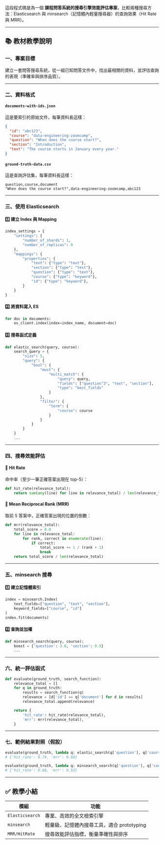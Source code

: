 這段程式碼是為一個 **課程問答系統的搜尋引擎效能評估專案**，比較兩種搜尋方法：Elasticsearch 與 minsearch（記憶體內輕量搜尋器）的查詢效果（Hit Rate 與 MRR）。

---

## 📚 教材教學說明

### 一、專案目標

建立一套問答搜尋系統，從一組已知問答文件中，找出最相關的資料，並評估查詢的表現（準確率與排序品質）。

---

### 二、資料格式

#### `documents-with-ids.json`

這是要索引的原始文件，每筆資料長這樣：

```json
{
  "id": "abc123",
  "course": "data-engineering-zoomcamp",
  "question": "When does the course start?",
  "section": "Introduction",
  "text": "The course starts in January every year."
}
```

#### `ground-truth-data.csv`

這是查詢評估集，每筆資料長這樣：

```csv
question,course,document
"When does the course start?",data-engineering-zoomcamp,abc123
```

---

### 三、使用 Elasticsearch

#### 1️⃣ 建立 Index 與 Mapping

```python
index_settings = {
    "settings": {
        "number_of_shards": 1,
        "number_of_replicas": 0
    },
    "mappings": {
        "properties": {
            "text": {"type": "text"},
            "section": {"type": "text"},
            "question": {"type": "text"},
            "course": {"type": "keyword"},
            "id": {"type": "keyword"},
        }
    }
}
```

#### 2️⃣ 將資料寫入 ES

```python
for doc in documents:
    es_client.index(index=index_name, document=doc)
```

#### 3️⃣ 搜尋函式定義

```python
def elastic_search(query, course):
    search_query = {
        "size": 5,
        "query": {
            "bool": {
                "must": {
                    "multi_match": {
                        "query": query,
                        "fields": ["question^3", "text", "section"],
                        "type": "best_fields"
                    }
                },
                "filter": {
                    "term": {
                        "course": course
                    }
                }
            }
        }
    }
    ...
```

---

### 四、搜尋效能評估

#### 🔹 Hit Rate

命中率（至少一筆正確答案出現在 top-5）：

```python
def hit_rate(relevance_total):
    return sum(any(line) for line in relevance_total) / len(relevance_total)
```

#### 🔹 Mean Reciprocal Rank (MRR)

取前 5 答案中，正確答案出現的位置的倒數：

```python
def mrr(relevance_total):
    total_score = 0.0
    for line in relevance_total:
        for rank, correct in enumerate(line):
            if correct:
                total_score += 1 / (rank + 1)
                break
    return total_score / len(relevance_total)
```

---

### 五、minsearch 搜尋

#### 1️⃣ 建立記憶體索引

```python
index = minsearch.Index(
    text_fields=["question", "text", "section"],
    keyword_fields=["course", "id"]
)
index.fit(documents)
```

#### 2️⃣ 查詢並加權

```python
def minsearch_search(query, course):
    boost = {'question': 3.0, 'section': 0.5}
    ...
```

---

### 六、統一評估函式

```python
def evaluate(ground_truth, search_function):
    relevance_total = []
    for q in ground_truth:
        results = search_function(q)
        relevance = [d['id'] == q['document'] for d in results]
        relevance_total.append(relevance)

    return {
        'hit_rate': hit_rate(relevance_total),
        'mrr': mrr(relevance_total),
    }
```

---

### 七、範例結果對照（假設）

```python
evaluate(ground_truth, lambda q: elastic_search(q['question'], q['course']))
# {'hit_rate': 0.74, 'mrr': 0.60}

evaluate(ground_truth, lambda q: minsearch_search(q['question'], q['course']))
# {'hit_rate': 0.68, 'mrr': 0.55}
```

---

## ✅ 教學小結

| 模組              | 功能                          |
| --------------- | --------------------------- |
| `Elasticsearch` | 專業、高效的全文檢索引擎                |
| `minsearch`     | 輕量級、記憶體內搜尋工具，適合 prototyping |
| `MRR/HitRate`   | 搜尋效能評估指標，衡量準確性與排序           |
